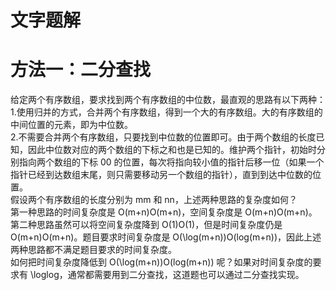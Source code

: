 # 文字题解
<h1>方法一：二分查找</h1>
给定两个有序数组，要求找到两个有序数组的中位数，最直观的思路有以下两种：
<br />
1.使用归并的方式，合并两个有序数组，得到一个大的有序数组。大的有序数组的中间位置的元素，即为中位数。
<br>
2.不需要合并两个有序数组，只要找到中位数的位置即可。由于两个数组的长度已知，因此中位数对应的两个数组的下标之和也是已知的。维护两个指针，初始时分别指向两个数组的下标 00 的位置，每次将指向较小值的指针后移一位（如果一个指针已经到达数组末尾，则只需要移动另一个数组的指针），直到到达中位数的位置。
<br>
假设两个有序数组的长度分别为 mm 和 nn，上述两种思路的复杂度如何？
<br>
第一种思路的时间复杂度是 O(m+n)O(m+n)，空间复杂度是 O(m+n)O(m+n)。第二种思路虽然可以将空间复杂度降到 O(1)O(1)，但是时间复杂度仍是 O(m+n)O(m+n)。题目要求时间复杂度是 O(\log(m+n))O(log(m+n))，因此上述两种思路都不满足题目要求的时间复杂度。
<br>
如何把时间复杂度降低到 O(\log(m+n))O(log(m+n)) 呢？如果对时间复杂度的要求有 \loglog，通常都需要用到二分查找，这道题也可以通过二分查找实现。
<br>

